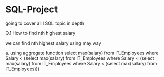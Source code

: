 # SQL-Project
going to cover all l SQL topic in depth


Q.1 How to find nth highest salary

we can find nth highest salary using may way

a. using aggregate function
select max(salary) from IT_Employees
where Salary < (select max(salary) from IT_Employees
where Salary < (select max(salary) from IT_Employees
where Salary < (select max(salary) from IT_Employees)))
